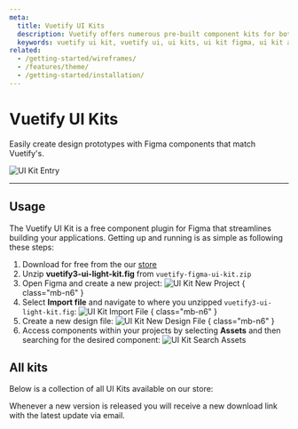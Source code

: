 ```yaml
---
meta:
  title: Vuetify UI Kits
  description: Vuetify offers numerous pre-built component kits for both Figma and Adobe Xd. Kickstart your next application today.
  keywords: vuetify ui kit, vuetify ui, ui kits, ui kit figma, ui kit adobe xd
related:
  - /getting-started/wireframes/
  - /features/theme/
  - /getting-started/installation/
---
```


<script setup>
  import VuetifyUiKits from '@/components/doc/VuetifyUiKits.vue'
</script>

# Vuetify UI Kits

Easily create design prototypes with Figma components that match Vuetify's.

![UI Kit Entry](https://cdn.vuetifyjs.com/docs/images/entry/ui-kits-entry.png)

----

## Usage

The Vuetify UI Kit is a free component plugin for Figma that streamlines building your applications. Getting up and running is as simple as following these steps:

1. Download for free from the our [store](https://store.vuetifyjs.com/products/vuetify-ui-kit-figma)
2. Unzip **vuetify3-ui-light-kit.fig** from `vuetify-figma-ui-kit.zip`
3. Open Figma and create a new project:
  ![UI Kit New Project](https://cdn.vuetifyjs.com/docs/images/ui-kits/ui-kit-new-project.png) { class="mb-n6" }
4. Select **Import file** and navigate to where you unzipped `vuetify3-ui-light-kit.fig`:
  ![UI Kit Import File](https://cdn.vuetifyjs.com/docs/images/ui-kits/ui-kit-import-file.png) { class="mb-n6" }
5. Create a new design file:
  ![UI Kit New Design File](https://cdn.vuetifyjs.com/docs/images/ui-kits/ui-kit-new-design-file.png) { class="mb-n6" }
6. Access components within your projects by selecting **Assets** and then searching for the desired component:
  ![UI Kit Search Assets](https://cdn.vuetifyjs.com/docs/images/ui-kits/ui-kit-search-assets.png)

<entry />

## All kits

Below is a collection of all UI Kits available on our store:

<vuetify-ui-kits />

<alert type="info">

  Whenever a new version is released you will receive a new download link with the latest update via email.

</alert>

<backmatter />
